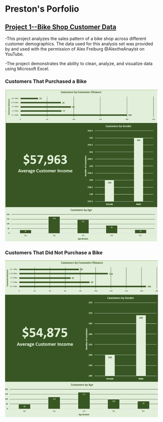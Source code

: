 # Preston's Porfolio

## [Project 1--Bike Shop Customer Data](https://github.com/byupresto/PortfolioProjects/blob/f096943f153868673d938ca4dd59a88f0966ea07/Bike%20Shop%20Customer%20Data%20Analysis.xlsx)
-This project analyzes the sales pattern of a bike shop across different customer demographics. The data used for this analysis set was provided by and used with the permission of Alex Freiburg @AlextheAnaylst on YouTube.

-The project demonstrates the ability to clean, analyze, and visualize data using Microsoft Excel.

### Customers That Purchased a Bike
![](Images/purchased.jpg)

### Customers That Did Not Purchase a Bike
![](Images/didnt_purchase.jpg)
